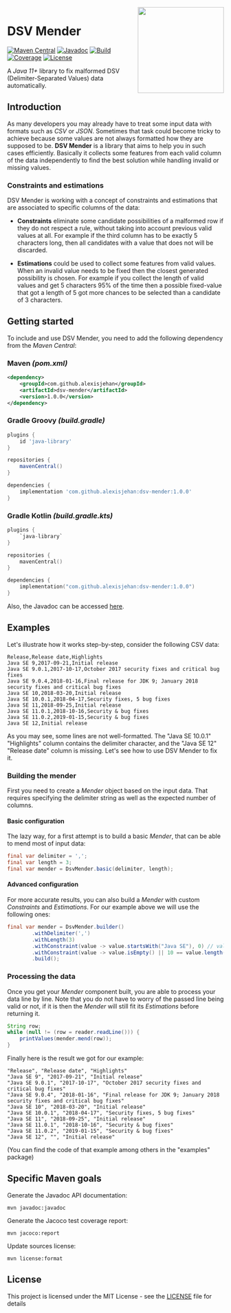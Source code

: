 <image src="logo.png" align="right" width="200"/>

# DSV Mender
[![Maven Central](https://img.shields.io/maven-central/v/com.github.alexisjehan/dsv-mender.svg)](https://mvnrepository.com/artifact/com.github.alexisjehan/dsv-mender)
[![Javadoc](https://javadoc.io/badge/com.github.alexisjehan/dsv-mender.svg)](https://javadoc.io/doc/com.github.alexisjehan/dsv-mender)
[![Build](https://img.shields.io/github/workflow/status/AlexisJehan/DsvMender/CI.svg)](https://github.com/AlexisJehan/DsvMender/actions/workflows/ci.yml)
[![Coverage](https://img.shields.io/codecov/c/github/AlexisJehan/DsvMender.svg)](https://codecov.io/gh/AlexisJehan/DsvMender)
[![License](https://img.shields.io/github/license/AlexisJehan/DsvMender.svg)](LICENSE.txt)

A _Java 11+_ library to fix malformed DSV (Delimiter-Separated Values) data automatically.

## Introduction
As many developers you may already have to treat some input data with formats such as _CSV_ or _JSON_. Sometimes that
task could become tricky to achieve because some values are not always formatted how they are supposed to be.
**DSV Mender** is a library that aims to help you in such cases efficiently. Basically it collects some features from
each valid column of the data independently to find the best solution while handling invalid or missing values.

### Constraints and estimations
DSV Mender is working with a concept of constraints and estimations that are associated to specific columns of the data:

* **Constraints** eliminate some candidate possibilities of a malformed row if they do not respect a rule, without
taking into account previous valid values at all. For example if the third column has to be exactly 5 characters long,
then all candidates with a value that does not will be discarded.

* **Estimations** could be used to collect some features from valid values. When an invalid value needs to be fixed then
the closest generated possibility is chosen. For example if you collect the length of valid values and get 5 characters
95% of the time then a possible fixed-value that got a length of 5 got more chances to be selected than a candidate of 3
characters.

## Getting started
To include and use DSV Mender, you need to add the following dependency from the _Maven Central_:

### Maven _(pom.xml)_
```xml
<dependency>
	<groupId>com.github.alexisjehan</groupId>
	<artifactId>dsv-mender</artifactId>
	<version>1.0.0</version>
</dependency>
```

### Gradle Groovy _(build.gradle)_
```groovy
plugins {
	id 'java-library'
}

repositories {
	mavenCentral()
}

dependencies {
	implementation 'com.github.alexisjehan:dsv-mender:1.0.0'
}
```

### Gradle Kotlin _(build.gradle.kts)_
```kotlin
plugins {
	`java-library`
}

repositories {
	mavenCentral()
}

dependencies {
	implementation("com.github.alexisjehan:dsv-mender:1.0.0")
}
```

Also, the Javadoc can be accessed [here](https://javadoc.io/doc/com.github.alexisjehan/dsv-mender).

## Examples
Let's illustrate how it works step-by-step, consider the following CSV data:
```csv
Release,Release date,Highlights
Java SE 9,2017-09-21,Initial release
Java SE 9.0.1,2017-10-17,October 2017 security fixes and critical bug fixes
Java SE 9.0.4,2018-01-16,Final release for JDK 9; January 2018 security fixes and critical bug fixes
Java SE 10,2018-03-20,Initial release
Java SE 10.0.1,2018-04-17,Security fixes, 5 bug fixes
Java SE 11,2018-09-25,Initial release
Java SE 11.0.1,2018-10-16,Security & bug fixes
Java SE 11.0.2,2019-01-15,Security & bug fixes
Java SE 12,Initial release
```

As you may see, some lines are not well-formatted. The "Java SE 10.0.1" "Highlights" column contains the delimiter
character, and the "Java SE 12" "Release date" column is missing. Let's see how to use DSV Mender to fix it.

### Building the mender
First you need to create a _Mender_ object based on the input data. That requires specifying the delimiter string as
well as the expected number of columns.

#### Basic configuration
The lazy way, for a first attempt is to build a basic _Mender_, that can be able to mend most of input data:
```java
final var delimiter = ',';
final var length = 3;
final var mender = DsvMender.basic(delimiter, length);
```

#### Advanced configuration
For more accurate results, you can also build a _Mender_ with custom _Constraints_ and _Estimations_. For our example
above we will use the following ones:
```java
final var mender = DsvMender.builder()
		.withDelimiter(',')
		.withLength(3)
		.withConstraint(value -> value.startsWith("Java SE"), 0) // values[0] must start with "Java SE"
		.withConstraint(value -> value.isEmpty() || 10 == value.length(), 1)// values[1] must be empty or have a length of 10
		.build();
```

### Processing the data
Once you get your _Mender_ component built, you are able to process your data line by line. Note that you do not have to
worry of the passed line being valid or not, if it is then the _Mender_ will still fit its _Estimations_ before
returning it.
```java
String row;
while (null != (row = reader.readLine())) {
	printValues(mender.mend(row));
}
```

Finally here is the result we got for our example:
```
"Release", "Release date", "Highlights"
"Java SE 9", "2017-09-21", "Initial release"
"Java SE 9.0.1", "2017-10-17", "October 2017 security fixes and critical bug fixes"
"Java SE 9.0.4", "2018-01-16", "Final release for JDK 9; January 2018 security fixes and critical bug fixes"
"Java SE 10", "2018-03-20", "Initial release"
"Java SE 10.0.1", "2018-04-17", "Security fixes, 5 bug fixes"
"Java SE 11", "2018-09-25", "Initial release"
"Java SE 11.0.1", "2018-10-16", "Security & bug fixes"
"Java SE 11.0.2", "2019-01-15", "Security & bug fixes"
"Java SE 12", "", "Initial release"
```

(You can find the code of that example among others in the "examples" package)

## Specific Maven goals
Generate the Javadoc API documentation:
```
mvn javadoc:javadoc
```

Generate the Jacoco test coverage report:
```
mvn jacoco:report
```

Update sources license:
```
mvn license:format
```

## License
This project is licensed under the MIT License - see the [LICENSE](LICENSE.txt) file for details